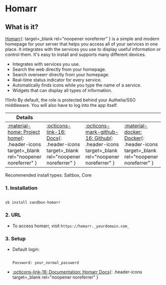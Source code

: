 # Homarr

## What is it?

[Homarr](https://www.homarr.org/){: target=_blank rel="noopener noreferrer" } is a simple and modern homepage for your server that helps you access all of your services in one place. It integrates with the services you use to display useful information or control them. It's easy to install and supports many different devices.

- Integrates with services you use.
- Search the web directly from your homepage.
- Search overseerr directly from your homepage.
- Real-time status indicator for every service.
- Automatically finds icons while you type the name of a service.
- Widgets that can display all types of information.

!!!info
    By default, the role is protected behind your Authelia/SSO middleware. You will also have to log into the app itself.

| Details     |             |             |             |
|-------------|-------------|-------------|-------------|
| [:material-home: Project home](https://homarr.dev/){: .header-icons target=_blank rel="noopener noreferrer" } | [:octicons-link-16: Docs](https://homarr.dev/docs/introduction/manage-services){: .header-icons target=_blank rel="noopener noreferrer" } | [:octicons-mark-github-16: Github](https://github.com/ajnart/homarr){: .header-icons target=_blank rel="noopener noreferrer" } | [:material-docker: Docker](https://hub.docker.com/r/ajnart/homarr/){: .header-icons target=_blank rel="noopener noreferrer" }|

Recommended install types: Saltbox, Core

### 1. Installation

``` shell

sb install sandbox-homarr

```

### 2. URL

- To access homarr, visit `https://homarr._yourdomain.com_`

### 3. Setup

- Default login:

  ``` { .yaml}

  Password: your_normal_password

  ```

- [:octicons-link-16: Documentation: Homarr Docs]([https://homarr.dev/docs/introduction/manage-services](https://homarr.dev/docs/integrations/)){: .header-icons target=_blank rel="noopener noreferrer" }
